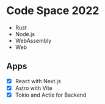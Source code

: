 # Code Space 2022

- Rust
- Node.js
- WebAssembly
- Web

## Apps

- [x] React with Next.js
- [x] Astro with Vite
- [x] Tokio and Actix for Backend
